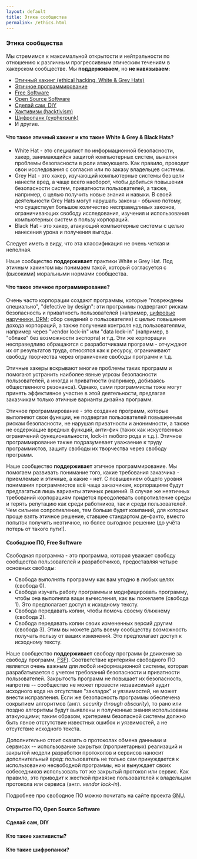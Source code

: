 ```yaml
---
layout: default
title: Этика сообщества
permalink: /ethics.html
---
```


### Этика сообщества
Мы стремимся к максимальной открытости и нейтральности по отношению к различным прогрессивным этическим течениям в хакерском сообществе. Мы **поддерживаем**, но **не навязываем**:

- [Этичный хакинг (ethical hacking, White & Grey Hats)](#white--grey--black-hats)
- [Этичное программирование](#section-1)
- [Free Software](#free-software)
- [Open Source Software](#open-source-software)
- [Сделай сам, DIY](#diy)
- [Хактивизм (hacktivism)](#section-2)
- [Шифропанк (cypherpunk)](#section-3)
- И другие.

#### Что такое этичный хакинг и кто такие White & Grey & Black Hats?
- White Hat - это специалист по информационной безопасности, хакер, занимающийся защитой компьютерных систем, выявляя проблемы безопасности в роли атакующего. Как правило, проводит свои исследования с согласия или по заказу владельцев системы.  
- Grey Hat - это хакер, изучающий компьютерные системы без цели нанести вред, а чаще всего наоборот, чтобы добиться повышения безопасности систем, приватности пользователей, а также, например, с целью получить новые знания и навыки. В своей деятельности Grey Hats могут нарушать законы - обычно потому, что существует большое количество несправедливых законов, ограничивающих свободу исследования, изучения и использования компьютерных систем в пользу корпораций.  
- Black Hat - это хакер, атакующий компьютерные системы с целью нанесения урона и получения выгоды.  

Следует иметь в виду, что эта классификация не очень четкая и неполная.

Наше сообщество **поддерживает** практики White и Grey Hat. Под этичным хакингом мы понимаем такой, который согласуется с (высокими) моральными нормами сообщества.

#### Что такое этичное программирование?
Очень часто корпорации создают программы, которые "повреждены специально", "defective by design": эти программы подвергают рискам безопасность и приватность пользователей (например, [цифровые наручники, DRM](https://ru.wikipedia.org/wiki/Defective_by_Design); сбор сведений о пользователях) с целью повышения дохода корпораций, а также получения контроля над пользователями, например через "vendor lock-in" или "data lock-in" (например, в "облаке" без возможности экспорта) и т.д. Эти же корпорации несправедливо обращаются с разработчиками программ - отчуждают их от результатов труда, относятся как к ресурсу, ограничивают свободу творчества через ограничение свободы программ и т.д.

Этичные хакеры вскрывают многие проблемы таких программ и помогают устранить наиболее явные угрозы безопасности пользователей, а иногда и приватности (например, добиваясь общественного резонанса). Однако, сами программисты тоже могут принять эффективное участие в этой деятельности, предлагая заказчикам только этичные варианты дизайна программ.

Этичное программирование - это создание программ, которые выполняют свои функции, не подвергая пользователей повышенным рискам безопасности, не нарушая приватности и анонимности, а также не содержащие вредных функций, анти-фич (таких как искуственных ограничений функциональности, lock-in любого рода и т.д.). Этичное программирование также подразумевает уважаение к труду программистов, защиту свободы их творчества через свободу программ.

Наше сообщество **поддерживает** этичное программирование. Мы помогаем развивать понимание того, какие требования заказчика - приемлемые и этичные, а какие - нет. С повышением общего уровня понимания программистов всё чаще заказчикам, корпорациям будут предлагаться лишь варианты этичных решений. В случае же неэтичных требований корпорациям придется преодолевать сопротивление среды и терять репутацию как среди работников, так и среди пользователей. Чем сильнее сопротивление, тем больше будет компаний, для которых проще взять этичное решение, ставшее стандартом де-факто, вместо попыток получить неэтичное, но более выгодное решение (до учёта потерь от такого пути!). 

#### Свободное ПО, Free Software
Свободная программа - это программа, которая уважает свободу сообщества пользователей и разработчиков, предоставляя четыре основных свободы:

- Свобода выполнять программу как вам угодно в любых целях (свобода 0).
- Свобода изучать работу программы и модифицировать программу, чтобы она выполняла ваши вычисления, как вы пожелаете (свобода 1). Это предполагает доступ к исходному тексту.
- Свобода передавать копии, чтобы помочь своему ближнему (свобода 2).
- Свобода передавать копии своих измененных версий другим (свобода 3). Этим вы можете дать всему сообществу возможность получать пользу от ваших изменений. Это предполагает доступ к исходному тексту.

Наше сообщество **поддерживает** свободу программ (и движение за свободу программ, [FSF](https://fsf.org)). Соответствие критериям свободного ПО является очень важным для любой информационной системы, которая разрабатывается с учетом требований безопасности и приватности пользователей. Закрытость программ не повышает их безопасность, напротив -- сообщество не может провести независимый аудит исходного кода на отсутствие "закладок" и уязвимостей, не может внести исправления. Если же безопасность программы обеспечена сокрытием алгоритмов (англ. *security through obscurity*), то рано или поздно алгоритмы будут выявлены и полученные знания использованы атакующими; таким образом, критерием безопасной системы должно быть явное отстутствие известных ошибок и уязвимостей, а не отсутствие исходного текста.

Дополнительно стоит сказать о протоколах обмена данными и сервисах -- использование закрытых (проприетарных) реализаций и закрытой модели разработки протоколов и сервисов наносит дополнительный вред: пользователь не только сам принуждается к использованию несвободной программы, но и вынуждает своих собеседников использовать тот же закрытый протокол или сервис. Как правило, это приводит к жесткой привязке пользователей к владельцам протокола или сервиса (англ. *vendor lock-in*).

Подробнее про свободное ПО можно почитать на сайте проекта [GNU](https://www.gnu.org/philosophy/free-sw.ru.html).

#### Открытое ПО, Open Source Software

#### Сделай сам, DIY

#### Кто такие хактивисты?

#### Кто такие шифропанки?
